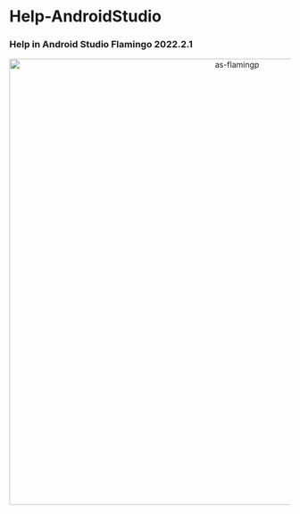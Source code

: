 # Help-AndroidStudio
### Help in Android Studio Flamingo 2022.2.1

<p align="center">
<img src="https://github.com/andresima0/Help-AndroidStudio/assets/111400782/8d8e9ff1-0f26-40fe-9582-98dc82766942)" alt="as-flamingp" width="800">
</p>
